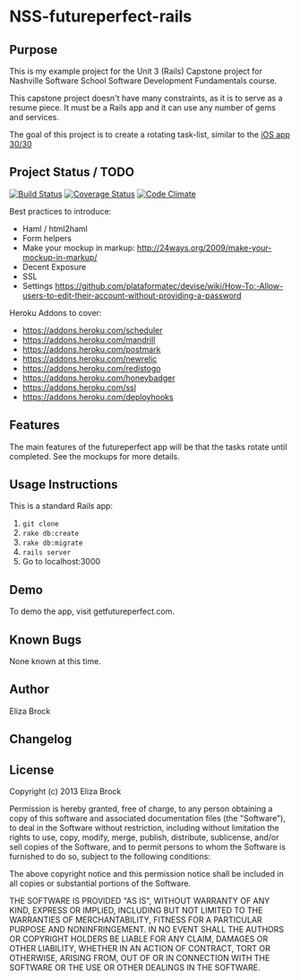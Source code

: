 NSS-futureperfect-rails
=====================

Purpose
-------

This is my example project for the Unit 3 (Rails) Capstone project for Nashville Software School Software Development Fundamentals course.

This capstone project doesn't have many constraints, as it is to serve as a resume piece. It must be a Rails app and it can use any number of gems and services.

The goal of this project is to create a rotating task-list, similar to the [iOS app 30/30](https://itunes.apple.com/us/app/30-30/id505863977?mt=8)

Project Status / TODO
---------------------

[![Build Status](https://travis-ci.org/elizabrock/NSS-futureperfect-rails.png)](https://travis-ci.org/elizabrock/NSS-futureperfect-rails)
[![Coverage Status](https://coveralls.io/repos/elizabrock/NSS-futureperfect-rails/badge.png)](https://coveralls.io/r/elizabrock/NSS-futureperfect-rails)
[![Code Climate](https://codeclimate.com/github/elizabrock/NSS-futureperfect-rails.png)](https://codeclimate.com/github/elizabrock/NSS-futureperfect-rails)

Best practices to introduce:
 * Haml / html2haml
 * Form helpers
 * Make your mockup in markup: http://24ways.org/2009/make-your-mockup-in-markup/
 * Decent Exposure
 * SSL
 * Settings https://github.com/plataformatec/devise/wiki/How-To:-Allow-users-to-edit-their-account-without-providing-a-password


Heroku Addons to cover:
 * https://addons.heroku.com/scheduler
 * https://addons.heroku.com/mandrill
 * https://addons.heroku.com/postmark
 * https://addons.heroku.com/newrelic
 * https://addons.heroku.com/redistogo
 * https://addons.heroku.com/honeybadger
 * https://addons.heroku.com/ssl
 * https://addons.heroku.com/deployhooks


Features
--------
The main features of the futureperfect app will be that the tasks rotate until completed.  See the mockups for more details.

Usage Instructions
------------------

This is a standard Rails app:

1. `git clone`
2. `rake db:create`
3. `rake db:migrate`
4. `rails server`
5. Go to localhost:3000

Demo
----

To demo the app, visit getfutureperfect.com.

Known Bugs
----------
None known at this time.

Author
------

Eliza Brock

Changelog
---------


License
-------
Copyright (c) 2013 Eliza Brock

Permission is hereby granted, free of charge, to any person obtaining a copy
of this software and associated documentation files (the "Software"), to deal
in the Software without restriction, including without limitation the rights
to use, copy, modify, merge, publish, distribute, sublicense, and/or sell
copies of the Software, and to permit persons to whom the Software is
furnished to do so, subject to the following conditions:

The above copyright notice and this permission notice shall be included in
all copies or substantial portions of the Software.

THE SOFTWARE IS PROVIDED "AS IS", WITHOUT WARRANTY OF ANY KIND, EXPRESS OR
IMPLIED, INCLUDING BUT NOT LIMITED TO THE WARRANTIES OF MERCHANTABILITY,
FITNESS FOR A PARTICULAR PURPOSE AND NONINFRINGEMENT. IN NO EVENT SHALL THE
AUTHORS OR COPYRIGHT HOLDERS BE LIABLE FOR ANY CLAIM, DAMAGES OR OTHER
LIABILITY, WHETHER IN AN ACTION OF CONTRACT, TORT OR OTHERWISE, ARISING FROM,
OUT OF OR IN CONNECTION WITH THE SOFTWARE OR THE USE OR OTHER DEALINGS IN
THE SOFTWARE.
